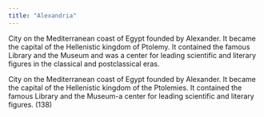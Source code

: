 ```yaml
---
title: "Alexandria"
---
```

City on the Mediterranean coast of Egypt founded by Alexander. It became the capital of the Hellenistic kingdom of Ptolemy. It contained the famous Library and the Museum and was a center for leading scientific and literary figures in the classical and postclassical eras.

City on the Mediterranean coast of Egypt founded by Alexander. It became the capital of the Hellenistic kingdom of the Ptolemies. It contained the famous Library and the Museum-a center for leading scientific and literary figures. (138)

